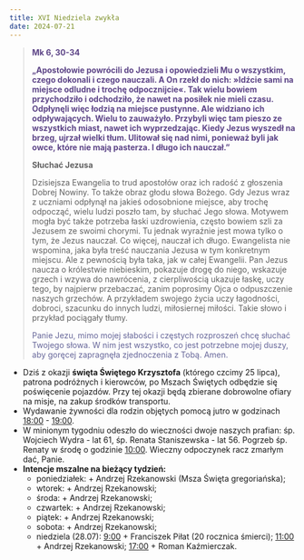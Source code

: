 ```yaml
---
title: XVI Niedziela zwykła
date: 2024-07-21
---
```


> **<span style="color: #5D4587;">Mk 6, 30-34 </span>**
>
> **<span style="color: #5D4587;">„Apostołowie powrócili do Jezusa i opowiedzieli Mu o wszystkim, czego dokonali i czego nauczali. A On rzekł do nich: »Idźcie sami na miejsce odludne i trochę odpocznijcie«. Tak wielu bowiem przychodziło i odchodziło, że nawet na posiłek nie mieli czasu. Odpłynęli więc łodzią na miejsce pustynne. Ale widziano ich odpływających. Wielu to zauważyło. Przybyli więc tam pieszo ze wszystkich miast, nawet ich wyprzedzając. Kiedy Jezus wyszedł na brzeg, ujrzał wielki tłum. Ulitował się nad nimi, ponieważ byli jak owce, które nie mają pasterza. I długo ich nauczał.”</span>**
>
>
>
> **Słuchać Jezusa**
>
> Dzisiejsza Ewangelia to trud apostołów oraz ich radość z głoszenia Dobrej Nowiny. To także obraz głodu słowa Bożego. Gdy Jezus wraz z uczniami odpłynął na jakieś odosobnione miejsce, aby trochę odpocząć, wielu ludzi poszło tam, by słuchać Jego słowa. Motywem mogła być także potrzeba łaski uzdrowienia, często bowiem szli za Jezusem ze swoimi chorymi. Tu jednak wyraźnie jest mowa tylko o tym, że Jezus nauczał. Co więcej, nauczał ich długo. Ewangelista nie wspomina, jaka była treść nauczania Jezusa w tym konkretnym miejscu. Ale z pewnością była taka, jak w całej Ewangelii. Pan Jezus naucza o królestwie niebieskim, pokazuje drogę do niego, wskazuje grzech i wzywa do nawrócenia, z cierpliwością ukazuje łaskę, uczy tego, by najpierw przebaczać, zanim poprosimy Ojca o odpuszczenie naszych grzechów. A przykładem swojego życia uczy łagodności, dobroci, szacunku do innych ludzi, miłosiernej miłości. Takie słowo i przykład pociągały tłumy.
>
> <span style="color: #666699;">Panie Jezu, mimo mojej słabości i częstych rozproszeń chcę słuchać Twojego słowa. W nim jest wszystko, co jest potrzebne mojej duszy, aby goręcej zapragnęła zjednoczenia z Tobą. Amen.
> &nbsp;

- Dziś z okazji **święta Świętego Krzysztofa** (którego czcimy 25 lipca), patrona podróżnych i kierowców, po Mszach Świętych odbędzie się poświęcenie pojazdów. Przy tej okazji będą zbierane dobrowolne ofiary na misje, na zakup środków transportu.
- Wydawanie żywności dla rodzin objętych pomocą jutro w godzinach <u>18:00</u> - <u>19:00</u>.
- W minionym tygodniu odeszło do wieczności dwoje naszych prafian: śp. Wojciech Wydra -  lat 61, śp. Renata Staniszewska - lat 56. Pogrzeb śp. Renaty w środę o godzinie <u>10:00</u>. Wieczny odpoczynek racz zmarłym dać, Panie.
- **Intencje mszalne na bieżący tydzień:**
  - poniedziałek: + Andrzej Rzekanowski (Msza Święta gregoriańska);
  - wtorek: + Andrzej Rzekanowski;
  - środa: + Andrzej Rzekanowski;
  - czwartek: + Andrzej Rzekanowski;
  - piątek: + Andrzej Rzekanowski;
  - sobota: + Andrzej Rzekanowski;
  - niedziela (28.07): <u>9:00</u> + Franciszek Piłat (20 rocznica śmierci); <u>11:00</u> + Andrzej Rzekanowski; <u>17:00</u> + Roman Kaźmierczak.
